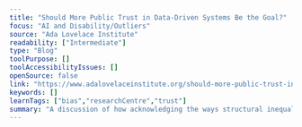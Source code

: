 ```yaml
---
title: "Should More Public Trust in Data-Driven Systems Be the Goal?"
focus: "AI and Disability/Outliers"
source: "Ada Lovelace Institute"
readability: ["Intermediate"]
type: "Blog"
toolPurpose: []
toolAccessibilityIssues: []
openSource: false
link: "https://www.adalovelaceinstitute.org/should-more-public-trust-in-data-driven-systems-be-the-goal/"
keywords: []
learnTags: ["bias","researchCentre","trust"]
summary: "A discussion of how acknowledging the ways structural inequalities shape public trust, and distrust, in data-driven systems leads to a better understanding of the limits of that trust. "
---
```


